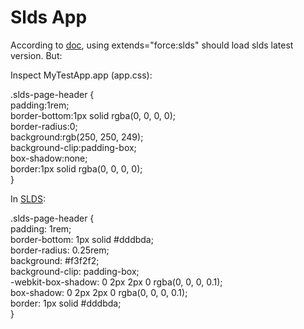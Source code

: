 # Slds App

According to [doc](https://releasenotes.docs.salesforce.com/en-us/winter17/release-notes/rn_lightning_slds.htm), using extends="force:slds" should load slds latest version.
But:

Inspect MyTestApp.app (app.css):

.slds-page-header {   
  padding:1rem;    
  border-bottom:1px solid rgba(0, 0, 0, 0);  
  border-radius:0;  
  background:rgb(250, 250, 249);  
  background-clip:padding-box;  
  box-shadow:none;  
  border:1px solid rgba(0, 0, 0, 0);  
}


In [SLDS](http://www.lightningdesignsystem.com/downloads):

.slds-page-header {  
  padding: 1rem;  
  border-bottom: 1px solid #dddbda;  
  border-radius: 0.25rem;   
  background: #f3f2f2;  
  background-clip: padding-box;  
  -webkit-box-shadow: 0 2px 2px 0 rgba(0, 0, 0, 0.1);  
  box-shadow: 0 2px 2px 0 rgba(0, 0, 0, 0.1);  
  border: 1px solid #dddbda;   
}

